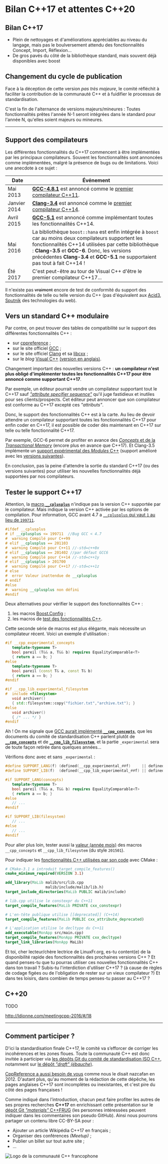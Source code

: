 Bilan C++17 et attentes C++20
=============================

Bilan C++17
-----------

* Plein de nettoyages et d'améliorations appréciables au niveau du langage, mais pas le boulversement attendu des fonctionnalités Concept, Import, Réflexion...
* De gros pavés du côté de la bibliothèque standard, mais souvent déjà disponibles avec boost 


Changement du cycle de publication
----------------------------------

Face à la déception de cette version _pas très majeure_,
le comité réfléchit à faciliter la contribution de la communauté C++
et à fuidifier le processus de standardisation.

C'est la fin de l'alternance de versions majeurs/mineures : 
Toutes fonctionnalités prêtes l'année N-1 seront intégrées dans le standard pour l'année N,
qu'elles soient majeurs ou mineures.


---------------------------------------------------------------


Support des compilateurs
------------------------

Les différentes fonctionnalités du C++17 commencent à être implémentées par les principaux compilateurs. Souvent les fonctionnalités sont annoncées comme implémentées, malgré la présence de bugs ou de limitations. Voici une anecdote à ce sujet :   

Date        | Événement
------------|-------------
Mai 2013    |[**GCC-4.8.1**](https://gcc.gnu.org/gcc-4.8/changes.html) est annoncé comme le [premier compilateur C++11](https://gcc.gnu.org/projects/cxx-status.html#cxx11).
Janvier 2014|[**Clang-3.4**](http://llvm.org/releases/3.4/tools/clang/docs/ReleaseNotes.html) est annoncé comme le [premier compilateur C++14](http://clang.llvm.org/cxx_status.html#cxx14).
Avril 2015  |[**GCC-5.1**](https://gcc.gnu.org/gcc-5/changes.html) est annoncé comme implémentant toutes les fonctionnalités C++14.
Mai 2016    |La bibliothèque `boost::hana` est enfin intégrée à `boost` car au moins deux compilateurs supportent les fonctionnalités C++14 utilisées par cette bibliothèque : **Clang-3.5** et **GCC-6**. Donc, les versions précédentes **Clang-3.4** et **GCC-5.1** ne supportaient pas tout à fait C++14 !
Été 2017    |C'est peut-être au tour de Visual C++ d'être le premier compilateur C++17...

Il n'existe pas ~~vraiment~~ encore de test de conformité du support des fonctionnalités de telle ou telle version du C++ (pas d'équivalent aux [Acid3](https://fr.wikipedia.org/wiki/Acid3), [Sputnik](Sputnik_(JavaScript_conformance_test)) des technologies du web).


Vers un standard C++ modulaire
------------------------------


Par contre, on peut trouver des tables de compatibilité sur le support des différentes fonctionnalités C++ :

* sur [cppreference](http://en.cppreference.com/w/cpp/compiler_support) ;
* sur le site officiel [GCC](https://gcc.gnu.org/projects/cxx-status.html#cxx1z) ;
* sur le site officiel [Clang](http://clang.llvm.org/cxx_status.html#cxx17) et sa [libcxx](http://libcxx.llvm.org/cxx1z_status.html) ;
* sur le _blog_ [Visual C++](https://msdn.microsoft.com/fr-fr/library/hh567368.aspx) [(version en anglais)](https://blogs.msdn.microsoft.com/vcblog/2015/06/19/c111417-features-in-vs-2015-rtm/).

Changement important des nouvelles versions C++ : **un compilateur n'est plus obligé d'implémenter toutes les fonctionnalités C++17 pour être annoncé comme supportant C++17**. 

Par exemple, un éditeur pourrait vendre un compilateur supportant tout le C++17 sauf [_"attribute specifier sequence"_](http://en.cppreference.com/w/cpp/language/attributes) qu'il juge fastidieux et inutiles pour ses clients/prospects. Cet éditeur peut annoncer que son compilateur est conforme au C++17 excepté ces _"attributs"_. 

Donc, le support des fonctionnalités C++ est à la carte. Au lieu de devoir attendre un compilateur supportant toutes les fonctionnalités C++17 pour enfin coder en C++17, il est possible de coder dès maintenant en C++17 sur telle ou telle fonctionnalité C++17.


Par exemple, GCC-6 permet de profiter en avance des [_Concepts_ et de la _Transactional Memory_](https://gcc.gnu.org/projects/cxx-status.html#tses) (encore plus en avance que C++17). Et Clang-3.5 implémente un [support expérimental des _Modules_ C++](http://llvm.org/releases/3.5.0/tools/clang/docs/Modules.html) (support amélioré avec les [versions suivantes](http://llvm.org/releases/3.6.0/tools/clang/docs/Modules.html)).


En conclusion, pas la peine d'attendre la sortie du standard C++17 (ou des versions suivantes) pour utiliser les nouvelles fonctionnalités déjà supportées par nos compilateurs.

Tester le support C++17
-----------------------

Attention, la [macro **`__cplusplus`**](http://en.cppreference.com/w/cpp/preprocessor/replace#Predefined_macros) n'indique pas la version C++ supportée par le compilateur. Mais indique la version C++ activée par les options de compilation. Pour information, GCC avant 4.7 a [`__cplusplus` qui vaut `1` au lieu de `199711`](gcc.gnu.org/bugzilla/show_bug.cgi?id=1773).

```cpp
#ifdef __cplusplus
# if __cplusplus <= 199711  //Bug GCC < 4.7
#  warning Compilé pour C++99
# elif __cplusplus == 201103
#  warning Compilé pour C++11 //-std=c++0x
# elif __cplusplus == 201402 //par défaut GCC6
#  warning Compilé pour C++14 //-std=c++1y
# elif __cplusplus > 201700
#  warning Compilé pour C++17 //-std=c++1z
# else
#  error Valeur inattendue de __cplusplus  
# endif
#else
#  warning __cplusplus non défini
#endif
```

Deux alternatives pour vérifier le support des fonctionnalités C++ :

1. les macros [Boost.Config](http://www.boost.org/doc/libs/1_61_0/libs/config/doc/html/boost_config/boost_macro_reference.html) ;
2. les macros de [test des fonctionnalités C++](en.cppreference.com/w/cpp/experimental/feature_test#Language_Features).

Cette seconde série de macros est plus élégante, mais nécessite un compilateur récent. Voici un exemple d'utilisation :

```cpp
#if __cpp_experimental_concepts
   template<typename T>
   bool pareil (T&& a, T&& b) requires EqualityComparable<T>
   { return a == b; }
#else
   template<typename T>
   bool pareil (const T& a, const T& b)
   { return a == b; }
#endif

#if __cpp_lib_experimental_filesystem
#  include <filesystem>
   void archiver()
   { std::filesystem::copy("fichier.txt","archive.txt"); }
#else
   void archiver()
   { /* ... */ }
#endif
```

Ah ! On me signale que [GCC aurait implémenté **`__cpp_concepts`**](https://gcc.gnu.org/projects/cxx-status.html#tses), que les documents du comité de standardisation C++ parlent plutôt de [**`__cpp_concepts`**](www.open-std.org/jtc1/sc22/wg21/docs/papers/2015/p0118r0.pdf) et de [**`__cpp_lib_filesystem`**](http://www.open-std.org/jtc1/sc22/wg21/docs/papers/2016/p0096r3.html), et la partie `_experimental` sera de toute façon retirée dans quelques années...

Vérifions donc avec et sans `_experimental` :

```cpp
#define SUPPORT_LANG(f) (defined(__cpp_experimental_##f)     || defined(__cpp_##f))
#define SUPPORT_LIB(f)  (defined(__cpp_lib_experimental_##f) || defined(__cpp_lib_##f))

#if SUPPORT_LANG(concepts)
   template<typename T>
   bool pareil (T&& a, T&& b) requires EqualityComparable<T>
   { return a == b; }
#else
   // ...
#endif

#if SUPPORT_LIB(filesystem)
   // ...
#else
   // ...
#endif
```



Pour aller plus loin, tester aussi la [valeur (année mois)](en.cppreference.com/w/cpp/experimental/feature_test#Language_Features) des macros `__cpp_concepts` et `__cpp_lib_filesystem` (du style `201501`).

Pour indiquer les [fonctionnalités C++ utilisées par son code](https://cmake.org/cmake/help/latest/prop_gbl/CMAKE_CXX_KNOWN_FEATURES.html) avec CMake :

```cmake
# CMake-3.1 a introduit target_compile_features() 
cmake_minimum_required(VERSION 3.1)

add_library(MaLib malib/src/lib.cpp
                  malib/include/malib/lib.h)
target_include_directories(MaLib PUBLIC malib/include)

# lib.cpp utilise le constexpr du C++11
target_compile_features(MaLib PRIVATE cxx_constexpr)

# L'en-tête publique utilise [[deprecated]] (C++14)
target_compile_features(MaLib PUBLIC cxx_attribute_deprecated)

# L'application utilise le decltype du C++11
add_executable(MonApp src/main.cpp)
target_compile_features(MonApp PRIVATE cxx_decltype)
target_link_libraries(MonApp MaLib)
```

Et toi, cher lecteur/chère lectrice de LinuxFr.org, es-tu content(e) de la disponibilité rapide des fonctionnalités des prochaines versions C++ ?
Et quand penses-tu que tu pourras utiliser ces nouvelles fonctionnalités C++ dans ton travail ?
Subis-tu l'interdiction d'utiliser C++17 ? (à cause de règles de codage figées ou de l'obligation de rester sur un vieux compilateur ?)
Et dans tes loisirs, dans combien de temps penses-tu passer au C++17 ?


C++20
--------

TODO

http://ldionne.com/meetingcpp-2016/#/18



---------------------------------------------------------------


Comment participer ?
--------------------
D'ici la standardisation finale C++17, le comité va s’efforcer de corriger les incohérences et les zones floues. Toute la communauté C++ est donc invitée à participer via [les dépôts Git du comité de standardisation ISO C++](https://github.com/cplusplus), notamment sur [le dépôt _"draft" (ébauche_)](https://github.com/cplusplus/draft).

[CppReference a aussi besoin de vous](https://linuxfr.org/news/codeurs-traducteurs-cppreference-a-besoin-de-vous) comme nous le disait nazcafan en 2012. D'autant plus, qu'au moment de la rédaction de cette dépêche, les pages anglaises C++17 sont incomplètes ou inexistantes, et c'est pire du côté des pages françaises !

Comme indiqué dans l’introduction, chacun peut faire profiter les autres de ses propres recherches **C++17** en enrichissant cette présentation sur le [dépôt Git *"materials"* C++FRUG](https://github.com/cpp-frug/materials/blob/master/Cxx17/Cxx17-Features.md) (les personnes intéressées peuvent indiquer dans les commentaires son pseudo GitHub). Ainsi nous pourrons partager un contenu libre CC-BY-SA pour :

* Ajouter un article Wikipédia C++17 en français ;
* Organiser des conférences *(Meetup)* ;
* Publier un billet sur tout autre site ;
* ...

![Logo de la communauté C++ francophone](https://upload.wikimedia.org/wikipedia/commons/9/91/Cpp-Francophonie.svg)
